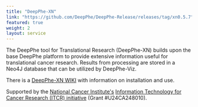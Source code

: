 ```yaml
---
title: "DeepPhe-XN"
link: "https://github.com/DeepPhe/DeepPhe-Release/releases/tag/xn0.5.7" 
featured: true
weight: 2
layout: service
---
```


The DeepPhe tool for Translational Research (DeepPhe-XN) builds upon the base DeepPhe platform to provide extensive information useful for translational cancer research. Results from processing are stored in a Neo4J database that can be utilized by DeepPhe-Viz.

There is a [DeepPhe-XN WIKI](https://github.com/DeepPhe/DeepPhe-Release/wiki) with information on installation and use. 

Supported by the [National Cancer Institute's](https://www.cancer.gov) 
[Information Technology for Cancer Research (ITCR) initiative](https://itcr.cancer.gov) 
(Grant #U24CA248010).



